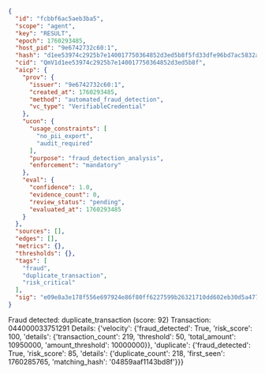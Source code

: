 ```json
{
  "id": "fcbbf6ac5aeb3ba5",
  "scope": "agent",
  "key": "RESULT",
  "epoch": 1760293485,
  "host_pid": "9e6742732c60:1",
  "hash": "d1ee53974c2925b7e140017750364852d3ed5b8f5fd33dfe96bd7ac5832afd65",
  "cid": "QmV1d1ee53974c2925b7e140017750364852d3ed5b8f",
  "aicp": {
    "prov": {
      "issuer": "9e6742732c60:1",
      "created_at": 1760293485,
      "method": "automated_fraud_detection",
      "vc_type": "VerifiableCredential"
    },
    "ucon": {
      "usage_constraints": [
        "no_pii_export",
        "audit_required"
      ],
      "purpose": "fraud_detection_analysis",
      "enforcement": "mandatory"
    },
    "eval": {
      "confidence": 1.0,
      "evidence_count": 0,
      "review_status": "pending",
      "evaluated_at": 1760293485
    }
  },
  "sources": [],
  "edges": [],
  "metrics": {},
  "thresholds": {},
  "tags": [
    "fraud",
    "duplicate_transaction",
    "risk_critical"
  ],
  "sig": "e09e8a3e178f556e697924e86f80ff6227599b26321710dd602eb30d5a477d59"
}
```

Fraud detected: duplicate_transaction (score: 92)
Transaction: 044000033751291
Details: {'velocity': {'fraud_detected': True, 'risk_score': 100, 'details': {'transaction_count': 219, 'threshold': 50, 'total_amount': 10950000, 'amount_threshold': 10000000}}, 'duplicate': {'fraud_detected': True, 'risk_score': 85, 'details': {'duplicate_count': 218, 'first_seen': 1760285765, 'matching_hash': '04859aaf1143bd8f'}}}